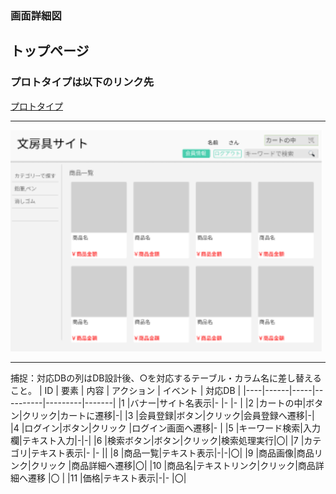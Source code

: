 ### 画面詳細図
## トップページ
### プロトタイプは以下のリンク先
[プロトタイプ](https://www.figma.com/file/ZBReba9UB4XT2DDuA352MB/文房具サイト?node-id=0%3A1)
*****
<img src="./img/トップページ(ログイン後).png" width="500">

*****
捕捉：対応DBの列はDB設計後、○を対応するテーブル・カラム名に差し替えること。
| ID | 要素 | 内容 | アクション | イベント | 対応DB |
|----|------|-----|----------|---------|-------|
|1   |バナー|サイト名表示|-     |-        |-      |
|2   |カートの中|ボタン|クリック|カートに遷移|-|
|3   |会員登録|ボタン|クリック|会員登録へ遷移|-|
|4   |ログイン|ボタン|クリック   |ログイン画面へ遷移|-      |
|5   |キーワード検索|入力欄|テキスト入力|-|-|
|6   |検索ボタン|ボタン|クリック|検索処理実行|〇|
|7   |カテゴリ|テキスト表示|-       |-       ||
|8   |商品一覧|テキスト表示|-|-|〇|
|9   |商品画像|商品リンク|クリック |商品詳細へ遷移|〇|
|10   |商品名|テキストリンク|クリック|商品詳細へ遷移   |〇      |
|11   |価格|テキスト表示|-|-           |〇|


